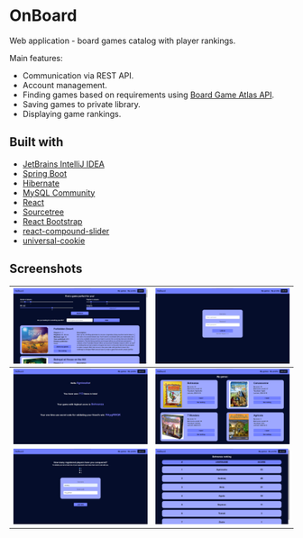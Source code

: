 # OnBoard
Web application - board games catalog with player rankings.

Main features:
* Communication via REST API.
* Account management.
* Finding games based on requirements using [Board Game Atlas API](https://www.boardgameatlas.com/api/docs).
* Saving games to private library.
* Displaying game rankings.

## Built with
* [JetBrains IntelliJ IDEA](https://www.jetbrains.com/idea/)
* [Spring Boot](https://spring.io/)
* [Hibernate](https://hibernate.org/)
* [MySQL Community](https://dev.mysql.com/downloads/)
* [React](https://reactjs.org/)
* [Sourcetree](https://www.sourcetreeapp.com/)
* [React Bootstrap](https://react-bootstrap.github.io/)
* [react-compound-slider](https://www.npmjs.com/package/react-compound-slider)
* [universal-cookie](https://www.npmjs.com/package/universal-cookie)

## Screenshots

| <img src="screenshots/HomePage.png"> | <img src="screenshots/Login.png"> |
|:------------------------------------:|:---------------------------------:|
| <img src="screenshots/MyProfile.png"> | <img src="screenshots/MyGames.png"> |
| <img src="screenshots/AddWin.png"> | <img src="screenshots/Ranking.png"> |



